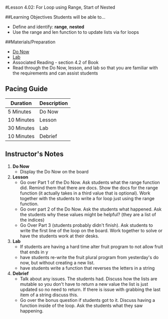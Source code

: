 #Lesson 4.02: For Loop using Range, Start of Nested

##Learning Objectives
Students will be able to... 
* Define and identify: **range**, **nested**
* Use the range and len function to to update lists via for loops

##Materials/Preparation
* [Do Now]
* [Lab]
* Associated Reading - section 4.2 of Book
* Read through the Do Now, lesson, and lab so that you are familiar with the requirements and can assist students

## Pacing Guide
| **Duration**   | **Description** |
| ---------- | ----------- |
| 5 Minutes  | Do Now      |
| 10 Minutes | Lesson      |
| 30 Minutes | Lab         |
| 10 Minutes | Debrief     |

## Instructor's Notes

1. **Do Now**
    * Display the Do Now on the board
2. **Lesson**
	* Go over Part 1 of the Do Now. Ask students what the range function did. Remind them that there are docs. Show the docs for the range function (it actually takes in a third value that is optional). Work together with the students to write a for loop just using the range function. 
	* Go over part 2 of the Do Now. Ask the students what happened. Ask the students why these values might be helpful? (they are a list of the indices)
	* Go Over Part 3 (students probably didn't finish). Ask students to write the first line of the loop on the board. Work together to solve or have the students work at their desks. 
3. **Lab**
	* If students are having a hard time alter fruit program to not allow fruit that ends in y
	* have students re-write the fruit plural program from yesterday's do now, but without creating a new list.
	* have students write a function that reverses the letters in a string
4. **Debrief**
	* Talk about any issues. The students had. Discuss how the lists are mutable so you don't have to return a new value the list is just updated so no need to return. If there is issue with grabbing the last item of a string discuss this. 
	* Go over the bonus question if students got to it. Discuss having a function inside of the loop. Ask the students what they saw happening. 



[Do Now]: do_now.md
[Lab]: lab.md